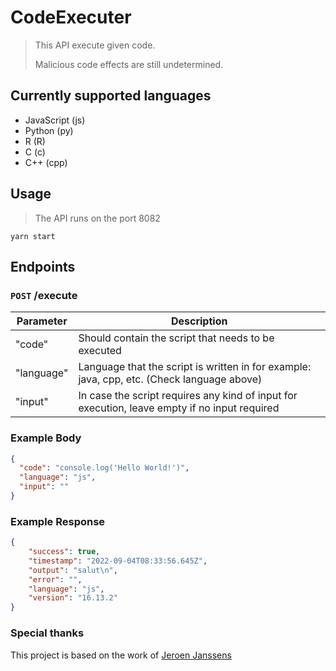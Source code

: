 # CodeExecuter

> This API execute given code.
>
> Malicious code effects are still undetermined.

## Currently supported languages

- JavaScript (js)
- Python (py)
- R (R)
- C (c)
- C++ (cpp)

## Usage

> The API runs on the port 8082

```
yarn start
```

## Endpoints

### `POST` /execute

| Parameter  | Description                                                                                                                   |
| ---------- | ----------------------------------------------------------------------------------------------------------------------------- |
| "code"     | Should contain the script that needs to be executed                                                                           |
| "language" | Language that the script is written in for example: java, cpp, etc. (Check language above) |
| "input"    | In case the script requires any kind of input for execution, leave empty if no input required                                 |

### Example Body

```json
{
  "code": "console.log('Hello World!')",
  "language": "js",
  "input": ""
}
```

### Example Response

```json
{
    "success": true,
    "timestamp": "2022-09-04T08:33:56.645Z",
    "output": "salut\n",
    "error": "",
    "language": "js",
    "version": "16.13.2"
}
```

### Special thanks

This project is based on the work of [Jeroen Janssens](https://github.com/Jaagrav/CodeX-API)
